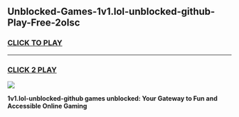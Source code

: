 
## Unblocked-Games-1v1.lol-unblocked-github-Play-Free-2olsc
<h3>
<a href="https://premium76.site?title=1v1.lol-unblocked-github&ref=23A">CLICK TO PLAY</a></h3>
<hr>

<h3>
<a href="https://premium76.site?title=1v1.lol-unblocked-github&ref=23A">CLICK 2 PLAY</a>
  
</h3>

<a href="https://premium76.site?title=1v1.lol-unblocked-github&ref=23A"><img src="https://clearcache.store/games.png"></a>


**1v1.lol-unblocked-github games unblocked: Your Gateway to Fun and Accessible Online Gaming**
